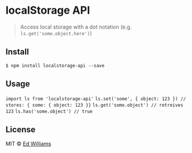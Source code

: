 # localStorage API

> Access local storage with a dot notation (e.g. `ls.get('some.object.here')`)

## Install

```
$ npm install localstorage-api --save
```

## Usage

`import ls from 'localstorage-api'`
`ls.set('some', { object: 123 }) // stores: { some: { object: 123 }}`
`ls.get('some.object') // retreives 123`
`ls.has('some.object') // true`


## License

MIT © [Ed Williams](http://edwilliams.github.io)
